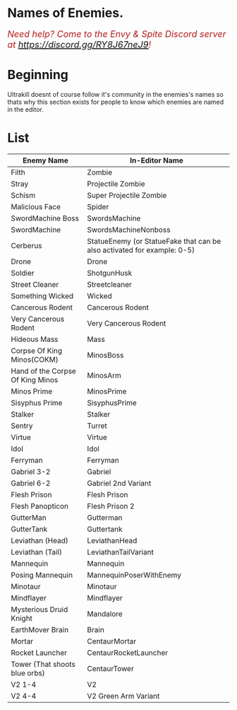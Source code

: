 # Names of Enemies.
<i><span style="color:FireBrick; font-size:20px;">Need help? Come to the Envy & Spite Discord server at <a href="https://discord.gg/RY8J67neJ9">https://discord.gg/RY8J67neJ9</a>!</span></i>

# Beginning

Ultrakill doesnt of course follow it's community in the enemies's names so thats why this section exists for people to know which enemies are named in the editor.

# List

<!-- Rewriten by Spelar dm me if this thing is wrong -->

| Enemy Name | In-Editor Name |
|-----------------------|----------------|
|Filth                  |Zombie
|Stray                  |Projectile Zombie
|Schism                 |Super Projectile Zombie
|Malicious Face         |Spider
|SwordMachine Boss      |SwordsMachine
|SwordMachine           |SwordsMachineNonboss
|Cerberus               |StatueEnemy (or StatueFake that can be also activated for example: 0-5)
|Drone                  |Drone
|Soldier                |ShotgunHusk
|Street Cleaner         |Streetcleaner
|Something Wicked       |Wicked
|Cancerous Rodent       |Cancerous Rodent
|Very Cancerous Rodent  |Very Cancerous Rodent
|Hideous Mass           |Mass
|Corpse Of King Minos(COKM)   |MinosBoss
|Hand of the Corpse Of King Minos | MinosArm
|Minos Prime            |MinosPrime
|Sisyphus Prime         |SisyphusPrime
|Stalker                |Stalker
|Sentry                 |Turret
|Virtue                 |Virtue
|Idol                   |Idol
|Ferryman               |Ferryman
|Gabriel 3-2            |Gabriel
|Gabriel 6-2            |Gabriel 2nd Variant
|Flesh Prison           |Flesh Prison
|Flesh Panopticon       |Flesh Prison 2
|GutterMan              |Gutterman
|GutterTank             |Guttertank
|Leviathan (Head)              |LeviathanHead
|Leviathan (Tail) |LeviathanTailVariant
|Mannequin              |Mannequin
|Posing Mannequin       |MannequinPoserWithEnemy
|Minotaur               |Minotaur
|Mindflayer             |Mindflayer
|Mysterious Druid Knight|Mandalore
|EarthMover Brain             |Brain
|Mortar |CentaurMortar
|Rocket Launcher |CentaurRocketLauncher
|Tower (That shoots blue orbs) |CentaurTower
|V2 1-4                 |V2
|V2 4-4                 |V2 Green Arm Variant
